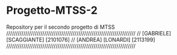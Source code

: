 # Progetto-MTSS-2
Repository per il secondo progetto di MTSS
////////////////////////////////////////////////////////////////////
// [GABRIELE] [SCAGGIANTE] [2101076]
// [ANDREA] [LONARDI] [2113199]
////////////////////////////////////////////////////////////////////
